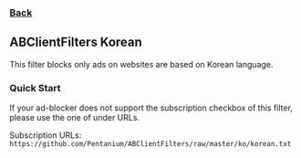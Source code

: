 ### [Back](https://github.com/Pentanium/ABClientFilters)
## ABClientFilters Korean
This filter blocks only ads on websites are based on Korean language.

### Quick Start
If your ad-blocker does not support the subscription checkbox of this filter, please use the one of under URLs.

Subscription URLs:
`https://github.com/Pentanium/ABClientFilters/raw/master/ko/korean.txt`